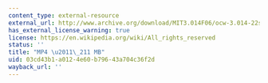 ```yaml
---
content_type: external-resource
external_url: http://www.archive.org/download/MIT3.014F06/ocw-3.014-22sept2006-220k.mp4
has_external_license_warning: true
license: https://en.wikipedia.org/wiki/All_rights_reserved
status: ''
title: "MP4 \u2011\_211 MB"
uid: 03cd43b1-a012-4e60-b796-43a704c36f2d
wayback_url: ''
---
```

